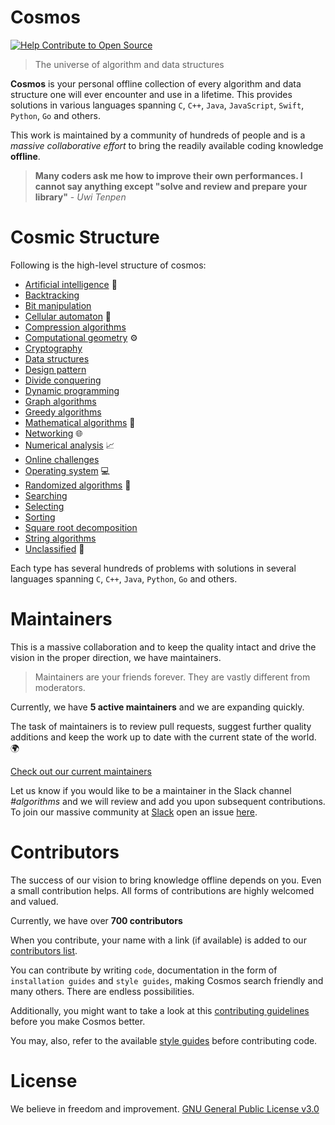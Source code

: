 # Cosmos 

[![Help Contribute to Open Source](https://www.codetriage.com/opengenus/cosmos/badges/users.svg)](https://www.codetriage.com/opengenus/cosmos)

> The universe of algorithm and data structures

**Cosmos** is your personal offline collection of every algorithm and data structure one will ever encounter and use in a lifetime. This provides solutions in various languages spanning `C`, `C++`, `Java`, `JavaScript`, `Swift`, `Python`, `Go` and others.

This work is maintained by a community of hundreds of people and is a _massive collaborative effort_ to bring the readily available coding knowledge **offline**.

> **Many coders ask me how to improve their own performances. I cannot say anything except "solve and review and prepare your library"** - _Uwi Tenpen_

# Cosmic Structure

Following is the high-level structure of cosmos:
* [Artificial intelligence](/code/artificial_intelligence) :robot:
* [Backtracking](/code/backtracking)
* [Bit manipulation](/code/bit_manipulation)
* [Cellular automaton](/code/cellular_automaton) 🐚
* [Compression algorithms](/code/compression)
* [Computational geometry](/code/computational_geometry) :gear:
* [Cryptography](/code/cryptography)
* [Data structures](/code/data_structures)
* [Design pattern](/code/design_pattern)
* [Divide conquering](/code/divide_conquer)
* [Dynamic programming](/code/dynamic_programming)
* [Graph algorithms](/code/graph_algorithms)
* [Greedy algorithms](/code/greedy_algorithms)
* [Mathematical algorithms](/code/mathematical_algorithms)  :1234:
* [Networking](/code/networking)  :globe_with_meridians:
* [Numerical analysis](/code/numerical_analysis)  :chart_with_upwards_trend:
* [Online challenges](/code/online_challenges)
* [Operating system](/code/operating_system) 💻
* [Randomized algorithms](/code/randomized_algorithms)  :slot_machine:
* [Searching](/code/search)
* [Selecting](/code/selection_algorithms)
* [Sorting](/code/sorting)
* [Square root decomposition](/code/square_root_decomposition)
* [String algorithms](/code/string_algorithms)
* [Unclassified](/code/unclassified) 👻

Each type has several hundreds of problems with solutions in several languages spanning `C`, `C++`, `Java`, `Python`, `Go` and others.

# Maintainers

This is a massive collaboration and to keep the quality intact and drive the vision in the proper direction, we have maintainers.

> Maintainers are your friends forever. They are vastly different from moderators.

Currently, we have **5 active maintainers** and we are expanding quickly.

The task of maintainers is to review pull requests, suggest further quality additions and keep the work up to date with the current state of the world. 🌍

[Check out our current maintainers](https://github.com/OpenGenus/cosmos/wiki/maintainers)

Let us know if you would like to be a maintainer in the Slack channel *#algorithms* and we will review and add you upon subsequent contributions. To join our massive community at [Slack](https://opengenus.slack.com) open an issue [here](https://github.com/OpenGenus/OpenGenus-Slack).

# Contributors

The success of our vision to bring knowledge offline depends on you. Even a small contribution helps. All forms of contributions are highly welcomed and valued.

Currently, we have over **700 contributors**

When you contribute, your name with a link (if available) is added to our [contributors list](https://github.com/OpenGenus/cosmos/wiki/contributors).

You can contribute by writing `code`, documentation in the form of `installation guides` and `style guides`, making Cosmos search friendly and many others. There are endless possibilities.

Additionally, you might want to take a look at this [contributing guidelines](https://github.com/OpenGenus/cosmos/wiki/contribute) before you make Cosmos better.

You may, also, refer to the available [style guides](/guides/coding_style) before contributing code.

# License

We believe in freedom and improvement. [GNU General Public License v3.0](https://github.com/OpenGenus/cosmos/blob/master/LICENSE)

